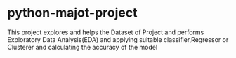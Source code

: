 # python-majot-project
This project explores and helps the Dataset of Project and performs
Exploratory Data Analysis(EDA) and applying suitable
classifier,Regressor or Clusterer and calculating the accuracy of the
model
